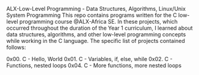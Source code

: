 ALX-Low-Level Programming - Data Structures, Algorithms, Linux/Unix System Programming
This repo contains programs written for the C low-level programming course @ALX-Africa SE. In these projects, which occurred throughout the duration of the Year 1 curriculum, I learned about data structures, algorithms, and other low-level programming concepts while working in the C language. The specific list of projects contained follows:

0x00. C - Hello, World
0x01. C - Variables, if, else, while
0x02. C - Functions, nested loops
0x04. C - More functions, more nested loops
